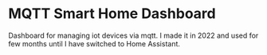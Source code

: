 # MQTT Smart Home Dashboard
Dashboard for managing iot devices via mqtt.
I made it in 2022 and used for few months until I have switched to Home Assistant. 
